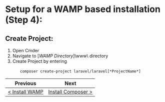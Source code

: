 # Setup for a WAMP based installation (Step 4):

## Create Project:

1. Open Cmder
2. Navigate to [_WAMP Directory_]\www\ directory
3. Create Project by entering 

&nbsp;&nbsp;&nbsp;&nbsp;&nbsp;&nbsp;&nbsp;&nbsp;&nbsp;&nbsp;&nbsp; `composer create-project laravel/laravel[*ProjectName*]`

| Previous | Next |
| -------- | ---- |
| [< Install WAMP ](wamp-3.md) | [Install Composer >](wamp-5.md) |